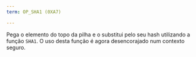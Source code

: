 ```yaml
---
term: OP_SHA1 (0XA7)

---
```

Pega o elemento do topo da pilha e o substitui pelo seu hash utilizando a função `SHA1`. O uso desta função é agora desencorajado num contexto seguro.